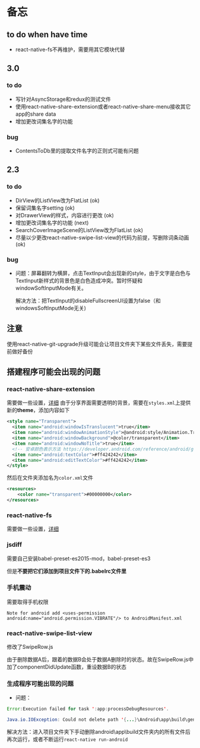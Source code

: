# 备忘

## to do when have time
- react-native-fs不再维护，需要用其它模块代替

## 3.0
### to do
- 写针对AsyncStorage和redux的测试文件
- 使用react-native-share-extension或者react-native-share-menu接收其它app的share data
- 增加更改词集名字的功能

### bug
- ContentsToDb里的提取文件名字的正则式可能有问题

## 2.3 
### to do
- DirView的ListView改为FlatList (ok)
- 保留词集名字setting (ok)
- 对DrawerView的样式，内容进行更改 (ok)
- 增加更改词集名字的功能 (next)
- SearchCoverImageScene的ListView改为FlatList (ok)
- 尽量以少更改react-native-swipe-list-view的代码为前提，写删除词条动画 (ok)
### bug
- 问题：屏幕翻转为横屏，点击TextInput会出现新的style，由于文字是白色与TextInput新样式的背景色是白色造成冲突。暂时怀疑和windowSoftInputMode有关。

  解决方法：把TextInput的disableFullscreenUI设置为false（和windowsSoftInputMode无关)

## 注意
使用react-native-git-upgrade升级可能会让项目文件夹下某些文件丢失，需要提前做好备份

## 搭建程序可能会出现的问题

### react-native-share-extension
需要做一些设置，[详细](https://github.com/alinz/react-native-share-extension)
由于分享界面需要透明的背景，需要在```styles.xml```上提供新的**theme**，添加内容如下
```xml
<style name="Transparent">
  <item name="android:windowIsTranslucent">true</item>
  <item name="android:windowAnimationStyle">@android:style/Animation.Translucent</item>
  <item name="android:windowBackground">@color/transparent</item>
  <item name="android:windowNoTitle">true</item>
  <!-- 安卓颜色表示方法 https://developer.android.com/reference/android/graphics/Color.html?hl=es -->
  <item name="android:textColor">#ff424242</item>
  <item name="android:editTextColor">#ff424242</item> 
</style>
```
然后在文件夹添加名为```color.xml```文件
```xml
<resources>
	<color name="transparent">#00000000</color>
</resources>
```

### react-native-fs
需要做一些设置，[详细](https://github.com/johanneslumpe/react-native-fs)

### jsdiff
需要自己安装babel-preset-es2015-mod，babel-preset-es3

但是**不要把它们添加到项目文件下的.babelrc文件里**

### 手机震动
需要取得手机权限
```
Note for android add <uses-permission android:name="android.permission.VIBRATE"/> to AndroidManifest.xml
```

### react-native-swipe-list-view
修改了SwipeRow.js

由于删除数据A后，跟着的数据B会处于数据A删除时的状态。故在SwipeRow.js中加了componentDidUpdate函数，重设数据B的状态

### 生成程序可能出现的问题

- 问题：

```java
Error:Execution failed for task ':app:processDebugResources'.

Java.io.IOException: Could not delete path '{...}\Android\app\build\generated\source\r\{...}
```
解决方法：进入项目文件夹下手动删除android\app\build文件夹内的所有文件后再次运行，或者不断运行`react-native run-android`



